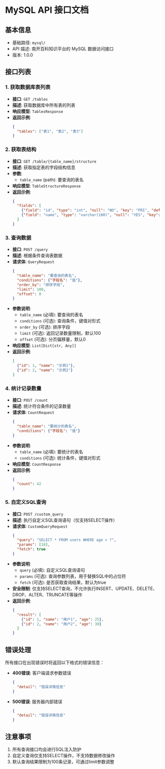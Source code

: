 # MySQL API 接口文档

## 基本信息

- 基础路径: `mysql/`
- API 描述: 南开百科知识平台的 MySQL 数据访问接口
- 版本: 1.0.0

## 接口列表

### 1. 获取数据库表列表

- **接口**: `GET /tables`
- **描述**: 获取数据库中所有表的列表
- **响应模型**: `TablesResponse`
- **返回示例**:
  ```json
  {
    "tables": ["表1", "表2", "表3"]
  }
  ```

### 2. 获取表结构

- **接口**: `GET /table/{table_name}/structure`
- **描述**: 获取指定表的字段结构信息
- **参数**: 
  - `table_name` (path): 要查询的表名
- **响应模型**: `TableStructureResponse`
- **返回示例**:
  ```json
  {
    "fields": [
      {"field": "id", "type": "int", "null": "NO", "key": "PRI", "default": null, "extra": "auto_increment"},
      {"field": "name", "type": "varchar(100)", "null": "YES", "key": "", "default": null, "extra": ""}
    ]
  }
  ```

### 3. 查询数据

- **接口**: `POST /query`
- **描述**: 根据条件查询表数据
- **请求体**: `QueryRequest`
  ```json
  {
    "table_name": "要查询的表名",
    "conditions": {"字段名": "值"},
    "order_by": "排序字段",
    "limit": 100,
    "offset": 0
  }
  ```
- **参数说明**:
  - `table_name` (必填): 要查询的表名
  - `conditions` (可选): 查询条件，键值对形式
  - `order_by` (可选): 排序字段
  - `limit` (可选): 返回记录数量限制，默认100
  - `offset` (可选): 分页偏移量，默认0
- **响应模型**: `List[Dict[str, Any]]`
- **返回示例**:
  ```json
  [
    {"id": 1, "name": "示例1"},
    {"id": 2, "name": "示例2"}
  ]
  ```

### 4. 统计记录数量

- **接口**: `POST /count`
- **描述**: 统计符合条件的记录数量
- **请求体**: `CountRequest`
  ```json
  {
    "table_name": "要统计的表名",
    "conditions": {"字段名": "值"}
  }
  ```
- **参数说明**:
  - `table_name` (必填): 要统计的表名
  - `conditions` (可选): 统计条件，键值对形式
- **响应模型**: `CountResponse`
- **返回示例**:
  ```json
  {
    "count": 42
  }
  ```

### 5. 自定义SQL查询

- **接口**: `POST /custom_query`
- **描述**: 执行自定义SQL查询语句（仅支持SELECT操作）
- **请求体**: `CustomQueryRequest`
  ```json
  {
    "query": "SELECT * FROM users WHERE age > ?",
    "params": [18],
    "fetch": true
  }
  ```
- **参数说明**:
  - `query` (必填): 自定义SQL查询语句
  - `params` (可选): 查询参数列表，用于替换SQL中的占位符
  - `fetch` (可选): 是否获取查询结果，默认为true
- **安全限制**: 仅支持SELECT查询，不允许执行INSERT、UPDATE、DELETE、DROP、ALTER、TRUNCATE等操作
- **返回示例**:
  ```json
  {
    "result": [
      {"id": 1, "name": "用户1", "age": 25},
      {"id": 2, "name": "用户2", "age": 30}
    ]
  }
  ```

## 错误处理

所有接口在出现错误时将返回以下格式的错误信息：

- **400错误**: 客户端请求参数错误
  ```json
  {
    "detail": "错误详情信息"
  }
  ```

- **500错误**: 服务器内部错误
  ```json
  {
    "detail": "错误详情信息"
  }
  ```

## 注意事项

1. 所有查询接口均会进行SQL注入防护
2. 自定义查询仅支持SELECT操作，不支持数据修改操作
3. 默认查询结果限制为100条记录，可通过limit参数调整
